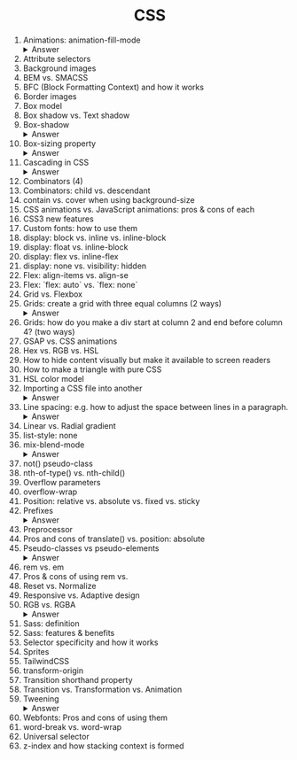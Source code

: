 <div align="center">
<h1>CSS</h1>
</div>
<ol>
<li>Animations: animation-fill-mode</li>

<details><summary>Answer</summary><p>

- This CSS property sets which values are applied before/after the animation. For example, you can set the last state of the animation to remain on screen (forwards), or you can set it to switch back to before when the animation began (backwards).

- `animation-fill-mode: none|forwards|backwards|both;`

</p></details>

<li>Attribute selectors</li>
<li>Background images</li>
<li>BEM vs. SMACSS</li>
<li>BFC (Block Formatting Context) and how it works</li>
<li>Border images</li>
<li>Box model</li>
<li>Box shadow vs. Text shadow</li>
<li>Box-shadow</li>

<details><summary>Answer</summary><p>

```css
box-shadow: (offset-x | offset-y | blur-radius(optional) | spread-radius(optional) | color(optional));
```

- `blur radius`: if set to 0 the shadow will be sharp, the higher the number, the more blurred it will be, and the further out the shadow will extend.
- `spread radius`: positive values increase the size of the shadow, negative values decrease the size. Default is 0 (the shadow is same size as blur).

```css
/* offset-x | offset-y | color */
box-shadow: 60px -16px teal;

/* offset-x | offset-y | blur-radius | color */
box-shadow: 10px 5px 5px black;

/* offset-x | offset-y | blur-radius | spread-radius | color */
box-shadow: 2px 2px 2px 1px rgba(0, 0, 0, 0.2);

/* inset | offset-x | offset-y | color */
box-shadow: inset 5em 1em gold;

/* Any number of shadows, separated by commas */
box-shadow: 3px 3px red, -1em 0 0.4em olive;
```

</p></details>

<li>Box-sizing property</li>

<details><summary>Answer</summary><p>

The CSS box-sizing property defines whether the width and height of an element should include padding and borders.

**content-box**  
This is the initial and default value as specified by the CSS standard. The width and height properties include the content, but does not include the padding, border, or margin. For example, `.box {width: 350px; border: 10px solid black;}` renders a box that is `370px` wide.

**border-box**  
The width and height properties include the content, padding, and border, but do not include the margin. Note that padding and border will be inside of the box. For example, `.box {width: 350px; border: 10px solid black;}` renders a box that is `350px` wide.

</p></details>

<li>Cascading in CSS</li>

<details><summary>Answer</summary><p>

- Cascading is the process of combining several style sheets and resolving conflicts between them.
- The rule used is chosen by cascading down from the more general rules to the specific rule required.
- Concepts such as **inheritance** and **specificity** are used to decide which styles get applied.  

For instance,  

- a more specific rule will override a less specific rule.
- a rule defined in an external stylesheet is overruled by a style defined in the `<head>` of the document, which, in turn, is overruled by an inline style within the element itself.

</p></details>

<li>Combinators (4)</li>
<li>Combinators: child vs. descendant</li>
<li>contain vs. cover when using background-size</li>
<li>CSS animations vs. JavaScript animations: pros & cons of each</li>
<li>CSS3 new features</li>
<li>Custom fonts: how to use them</li>
<li>display: block vs. inline vs. inline-block</li>
<li>display: float vs. inline-block</li>
<li>display: flex vs. inline-flex</li>
<li>display: none vs. visibility: hidden</li>
<li>Flex: align-items vs. align-se</li>
<li>Flex: `flex: auto` vs. `flex: none`</li>
<li>Grid vs. Flexbox</li>
<li>Grids: create a grid with three equal columns (2 ways)</li>

<details><summary>Answer</summary><p>

```css
grid-template-columns: 1fr 1fr 1fr;

grid-template-columns: repeat(3, 1fr);
```

</p></details>

<li>Grids: how do you make a div start at column 2 and end before column 4? (two ways)</li>
<li>GSAP vs. CSS animations</li>
<li>Hex vs. RGB vs. HSL</li>
<li>How to hide content visually but make it available to screen readers</li>
<li>How to make a triangle with pure CSS</li>
<li>HSL color model</li>
<li>Importing a CSS file into another</li>

<details><summary>Answer</summary><p>

`@import url('navigation.css');` or `@import 'navigation.css';`

</p></details>

<li>Line spacing: e.g. how to adjust the space between lines in a paragraph.</li>

<details><summary>Answer</summary><p>

- The `line-height` CSS property is commonly used to set the distance between lines of text.

```css
p { line-height: 1.2;   font-size: 10pt; }
p { line-height: 1.2em; font-size: 10pt; }
p { line-height: 120%;  font-size: 10pt; }
p { font: 10pt/1.2  Georgia,serif; }
```

</p></details>

<li>Linear vs. Radial gradient</li>
<li>list-style: none</li>
<li>mix-blend-mode</li>

<details><summary>Answer</summary><p>

- The `mix-blend-mode` CSS property sets how an element's content should blend with the content of the element's parent and the element's background.

```css
mix-blend-mode: normal|multiply|screen|overlay|darken|lighten|color-dodge|color-burn|difference|exclusion|hue|saturation|color|luminosity;
```

An example:

```html
<style>
  .container {
    background-color: gold;
    padding: 15px;
  }

  .container img {
    mix-blend-mode: overlay;
  }
</style>

<div class="container">
  <img src="pineapple.jpg" alt="Pineapple" width="300" height="300">
</div>
```

![mix-blend-mode example](../../blob/master/images/mix-blend-mode.png)

</p></details>

<li>not() pseudo-class</li>
<li>nth-of-type() vs. nth-child()</li>
<li>Overflow parameters</li>
<li>overflow-wrap</li>
<li>Position: relative vs. absolute vs. fixed vs. sticky</li>
<li>Prefixes</li>

<details><summary>Answer</summary><p>

- CSS vendor prefixes, also sometimes known as or CSS browser prefixes, are a way for browser makers to add support for new CSS features before those features are fully supported in all browsers. This may be done during a sort of testing and experimentation period where the browser manufacturer is determining exactly how these new CSS features will be implemented. These prefixes became very popular with the rise of CSS3 a few years ago.
- The CSS browser prefixes that you can use (each of which is specific to a different browser) are:

```markdown
Android: -webkit-
Chrome: -webkit-
iOS: -webkit-
Safari: -webkit-
Firefox: -moz-
Internet Explorer: -ms-
Opera: -o-
```

```css
.container {
  -webkit-transition: all 4s ease;
  -moz-transition: all 4s ease;
  -ms-transition: all 4s ease;
  -o-transition: all 4s ease;
  transition: all 4s ease;
}
```

</p></details>

<li>Preprocessor</li>
<li>Pros and cons of translate() vs. position: absolute</li>
<li>Pseudo-classes vs pseudo-elements</li>

<details><summary>Answer</summary><p>
- A pseudo-class is a selector that selects existing elements that are in a specific state, e.g. hovered over, checked, focused, etc.
- Pseudo-classes start with a colon `:`
- Some common pseudo-classes are `:active`, `:checked`, `:enabled`, `:first-child`, `:first-of-type`, `:focus`, `:hover`, `:last-child`, `:last-of-type`, `:nth-of-type`, `:visited`, etc.

```css
article a:hover {
  font-size: 120%;
  font-weight: bold;
}
```

- Pseudo-elements behave in a similar way, however they act as if you had added a whole new HTML element into the markup, rather than applying a class to existing elements.
- Pseudo-elements start with a double colon `::`
- Most common pseudo-elements are `::after`, `::before`, `::first-letter`, and `::first-line`.

```css
article p::first-line {
  font-size: 120%;
  font-weight: bold;
}
```

</p></details>

<li>rem vs. em</li>
<li>Pros & cons of using rem vs. </li>
<li>Reset vs. Normalize</li>
<li>Responsive vs. Adaptive design</li>
<li>RGB vs. RGBA</li>

<details><summary>Answer</summary><p>

- RGB is a 3-channel format containing data for Red, Green, and Blue.
- RGBA is a 4-channel format containing data for Red, Green, Blue, and Alpha. `background-color:rgba(255,0,0,0.3);`
- The value for A (alpha) is from `0` completely transparent, to `1` completely opaque.

</p></details>

<li>Sass: definition</li>
<li>Sass: features & benefits</li>
<li>Selector specificity and how it works</li>
<li>Sprites</li>
<li>TailwindCSS</li>
<li>transform-origin</li>
<li>Transition shorthand property</li>
<li>Transition vs. Transformation vs. Animation</li>
<li>Tweening</li>

<details><summary>Answer</summary><p>

- It is short for in-betweening.
- It is the process of generating intermediate frames between two images.
- It gives the impression that the first image has smoothly evolved into the second one.
- It is an important method used in all types of animations.
- In CSS3, Transforms (matrix,translate,rotate,scale etc) module can be used to achieve tweening.

</p></details>

<li>Webfonts: Pros and cons of using them</li>
<li>word-break vs. word-wrap</li>
<li>Universal selector</li>
<li>z-index and how stacking context is formed</li>
</ol>
